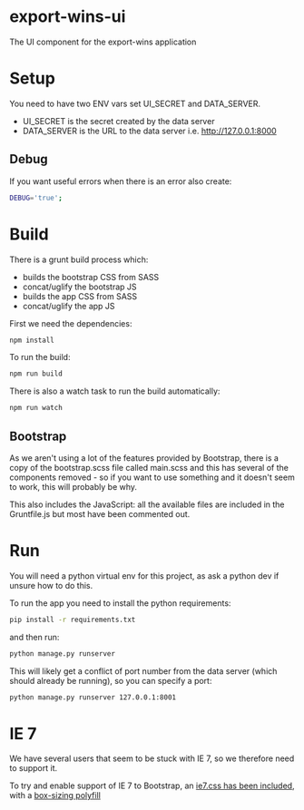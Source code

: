 # export-wins-ui

The UI component for the export-wins application

# Setup

You need to have two ENV vars set UI_SECRET and DATA_SERVER.

* UI_SECRET is the secret created by the data server
* DATA_SERVER is the URL to the data server i.e. http://127.0.0.1:8000

## Debug
If you want useful errors when there is an error also create:

```bash
DEBUG='true';
```

# Build

There is a grunt build process which:

* builds the bootstrap CSS from SASS
* concat/uglify the bootstrap JS
* builds the app CSS from SASS
* concat/uglify the app JS

First we need the dependencies:

```bash
npm install
```

To run the build:

```bash
npm run build
```

There is also a watch task to run the build automatically:

```bash
npm run watch
```

## Bootstrap

As we aren't using a lot of the features provided by Bootstrap, there is a copy of the bootstrap.scss file called main.scss and this has several of the components removed - so if you want to use something and it doesn't seem to work, this will probably be why.

This also includes the JavaScript: all the available files are included in the Gruntfile.js but most have been commented out.

# Run

You will need a python virtual env for this project, as ask a python dev if unsure how to do this.

To run the app you need to install the python requirements:

```bash
pip install -r requirements.txt
```

and then run:

```bash
python manage.py runserver
```

This will likely get a conflict of port number from the data server (which should already be running), so you can specify a port:

```bash
python manage.py runserver 127.0.0.1:8001
```


# IE 7

We have several users that seem to be stuck with IE 7, so we therefore need to support it.

To try and enable support of IE 7 to Bootstrap, an [ie7.css has been included](https://github.com/coliff/bootstrap-ie7.), with a [box-sizing polyfill](https://github.com/Schepp/box-sizing-polyfill)

